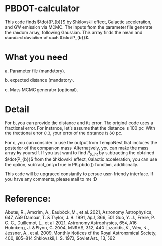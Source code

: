 # PBDOT-calculator

This code finds $\dot{P_{b}}$ by Shklovskii effect, Galactic acceleration, and GW emission via MCMC.
The inputs from the parameter file generate the random array, following Gaussian.
This array finds the mean and standard deviation of each $\dot{P_{b}}$. 

# What you need

a. Parameter file (mandatory).

b. expected distance (mandatory). 

c. Mass MCMC generator (optional).

# Detail

For b, you can provide the distance and its error. The original code uses a fractional error. For instance, let`s assume that the distance is 100 pc. With the fractional error 0.3, your error of the distance is 30 pc.


For c, you can consider to use the output from TempoNest that includes the posterior of the companion mass. Alternatively, you can make the mass array by yourself. If you just want to find $\dot{P}_{b,int}$ by subtracting the obtained $\dot{P_{b}}$ from the Shklovskii effect, Galactic acceleration, you can use the option, subtract_only=True in PK.pbdot() function, additionally. 

This code will be upgraded constantly to persue user-friendly interface. If you have any comments, please mail to me :D



# Reference:


Abuter, R., Amorim, A., Bauböck, M., et al. 2021, Astronomy Astrophysics,
647, A59
Damour, T. & Taylor, J. H. 1991, ApJ, 366, 501
Guo, Y. J., Freire, P. C. C., Guillemot, L., et al. 2021, Astronomy Astrophysics,
654, A16
Holmberg, J. & Flynn, C. 2004, MNRAS, 352, 440
Lazaridis, K., Wex, N., Jessner, A., et al. 2009, Monthly Notices of the Royal
Astronomical Society, 400, 805–814
Shklovskii, I. S. 1970, Soviet Ast., 13, 562
